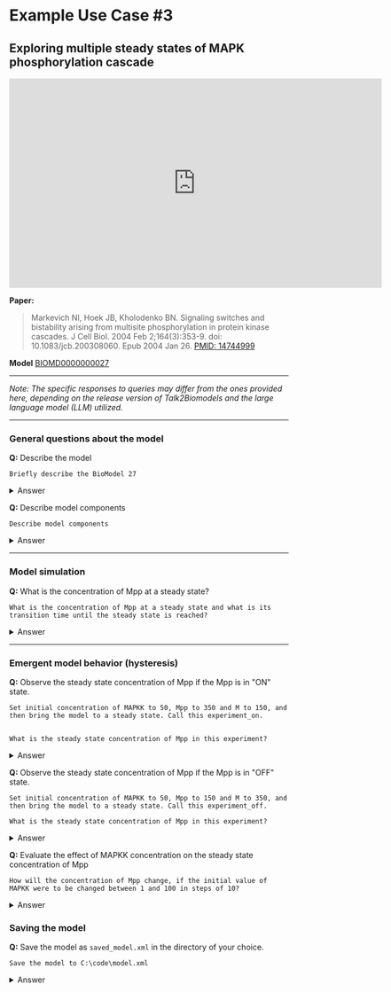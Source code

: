 # Example Use Case #3
## Exploring multiple steady states of MAPK phosphorylation cascade

<iframe width="672" height="378" src="https://www.youtube.com/embed/T5OjgjRSFno" frameborder="0" allowfullscreen></iframe>


**Paper:**
>Markevich NI, Hoek JB, Kholodenko BN. Signaling switches and bistability arising from multisite phosphorylation in protein kinase cascades. J Cell Biol. 2004 Feb 2;164(3):353-9. doi: 10.1083/jcb.200308060. Epub 2004 Jan 26. [PMID: 14744999](https://pubmed.ncbi.nlm.nih.gov/14744999/)

**Model** [BIOMD0000000027](https://www.ebi.ac.uk/biomodels/BIOMD0000000027)


<hr>
<i>Note: The specific responses to queries may differ from the ones provided here, depending on the release version of Talk2Biomodels and the large language model (LLM) utilized.</i>

<hr>

### General questions about the model

**Q:** Describe the model <br>

```
Briefly describe the BioModel 27
```

<details>
<summary>Answer</summary>

<h3>Model Title</h3>
<p>The BioModel 27 is titled "Markevich2004 - MAPK double phosphorylation, ordered Michaelis-Menton."</p>

<h3>Description</h3>
<p>This model corresponds to the schemas 1 and 2 of Markevich et al. (2004) and is modeled using Michaelis-Menten-like kinetics. It describes the phosphorylation and dephosphorylation processes that follow distributive ordered kinetics. The model successfully reproduces figure 3 from the main article.</p>

<h3>Citation</h3>
<p>The model is detailed in the article titled "Signaling switches and bistability arising from multisite phosphorylation in protein kinase cascades." by Markevich NI, Hoek JB, and Kholodenko BN, published in the Journal of Cell Biology in February 2004.</p>

<h3>Additional Information</h3>
<p>The model is hosted on the BioModels Database and can be identified by the identifier BIOMD0000000027.</p>
<p>It is dedicated to the public domain under the CC0 Public Domain Dedication.</p>

</details>



**Q:** Describe model components <br>

```
Describe model components
```

<details>
<summary>Answer</summary>


<h2>Model Components of BioModel 27</h2>
<h3>Species:</h3>
<ul>
  <li><strong>M</strong>
    <ul>
      <li>Compartment: uVol</li>
      <li>Type: Reactions</li>
      <li>Unit: nmol/l</li>
      <li>Initial Concentration: 500.0 nmol/l</li>
    </ul>
  </li>
  <li><strong>Mp</strong>
    <ul>
      <li>Compartment: uVol</li>
      <li>Type: Reactions</li>
      <li>Unit: nmol/l</li>
      <li>Initial Concentration: 0.0 nmol/l</li>
    </ul>
  </li>
  <li><strong>Mpp</strong>
    <ul>
      <li>Compartment: uVol</li>
      <li>Type: Reactions</li>
      <li>Unit: nmol/l</li>
      <li>Initial Concentration: 0.0 nmol/l</li>
    </ul>
  </li>
  <li><strong>MAPKK</strong>
    <ul>
      <li>Compartment: uVol</li>
      <li>Type: Fixed</li>
      <li>Unit: nmol/l</li>
      <li>Initial Concentration: 50.0 nmol/l</li>
    </ul>
  </li>
  <li><strong>MKP3</strong>
    <ul>
      <li>Compartment: uVol</li>
      <li>Type: Fixed</li>
      <li>Unit: nmol/l</li>
      <li>Initial Concentration: 100.0 nmol/l</li>
    </ul>
  </li>
</ul>

<h3>Parameters:</h3>
<ul>
  <li><strong>k1cat</strong>
    <ul>
      <li>Type: Fixed</li>
      <li>Initial Value: 0.01</li>
    </ul>
  </li>
  <li><strong>Km1</strong>
    <ul>
      <li>Type: Fixed</li>
      <li>Initial Value: 50.0</li>
    </ul>
  </li>
  <li><strong>k2cat</strong>
    <ul>
      <li>Type: Fixed</li>
      <li>Initial Value: 15.0</li>
    </ul>
  </li>
  <li><strong>Km2</strong>
    <ul>
      <li>Type: Fixed</li>
      <li>Initial Value: 500.0</li>
    </ul>
  </li>
  <li><strong>k3cat</strong>
    <ul>
      <li>Type: Fixed</li>
      <li>Initial Value: 0.084</li>
    </ul>
  </li>
  <li><strong>Km3</strong>
    <ul>
      <li>Type: Fixed</li>
      <li>Initial Value: 22.0</li>
    </ul>
  </li>
  <li><strong>k4cat</strong>
    <ul>
      <li>Type: Fixed</li>
      <li>Initial Value: 0.06</li>
    </ul>
  </li>
  <li><strong>Km4</strong>
    <ul>
      <li>Type: Fixed</li>
      <li>Initial Value: 18.0</li>
    </ul>
  </li>
  <li><strong>Km5</strong>
    <ul>
      <li>Type: Fixed</li>
      <li>Initial Value: 78.0</li>
    </ul>
  </li>
</ul>

<h3>Compartments:</h3>
<ul>
  <li>uVol</li>
</ul>

<h3>Units:</h3>
<ul>
  <li>Time Unit: seconds (s)</li>
  <li>Quantity Unit: nanomoles (nmol)</li>
  <li>Length Unit: meters (m)</li>
  <li>Area Unit: square meters (m²)</li>
  <li>Volume Unit: liters (l)</li>
</ul>

</details>

<hr>

### Model simulation

**Q:** What is the concentration of Mpp at a steady state? <br>

```
What is the concentration of Mpp at a steady state and what is its transition time until the steady state is reached?
```

<details>

<summary>Answer</summary>


The concentration of Mpp at steady state is <strong>49.4175 nmol/l</strong>, and the transition time until the steady state is reached is <strong>700 seconds</strong>.

<img src="../figures/C3_q3.png" width="600"/>

</details>



<hr>

### Emergent model behavior (hysteresis)

**Q:** Observe the steady state concentration of Mpp if the Mpp is in "ON" state.<br>

```
Set initial concentration of MAPKK to 50, Mpp to 350 and M to 150, and then bring the model to a steady state. Call this experiment_on.
```

```

What is the steady state concentration of Mpp in this experiment?
```

<details>
<summary>Answer</summary>


The steady state concentration of Mpp in the experiment "experiment_on" is <strong>277.26 nmol/l</strong>.

</details>


**Q:** Observe the steady state concentration of Mpp if the Mpp is in "OFF" state.<br>

```
Set initial concentration of MAPKK to 50, Mpp to 150 and M to 350, and then bring the model to a steady state. Call this experiment_off.
```



```
What is the steady state concentration of Mpp in this experiment?
```
<details>
<summary>Answer</summary>

The steady state concentration of Mpp in the experiment "experiment_off" is <strong>49.4175 nmol/l</strong>.

</details>

**Q:** Evaluate the effect of MAPKK concentration on the steady state concentration of Mpp<br>

```
How will the concentration of Mpp change, if the initial value of MAPKK were to be changed between 1 and 100 in steps of 10?
```

<details>

<summary>Answer</summary>
<img src="../figures/C3_q6.png" width="600"/>
</details>

### Saving the model
**Q:** Save the model as `saved_model.xml` in the directory of your choice.

```
Save the model to C:\code\model.xml
```

<details>
<summary>Answer</summary>
<p>The model has been saved successfully saved! </p>
</details>
